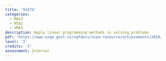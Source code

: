 ```yaml
---
title: '91574'
categories:
  - MAG3
  - MTA3
  - VMA3
description: Apply linear programming methods in solving problems
pdf: 'https://www.nzqa.govt.nz/nqfdocs/ncea-resource/achievements/2019/as91574.pdf'
level: '3'
credits: '3'
assessment: Internal
---
```


